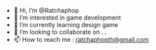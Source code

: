 - 👋 Hi, I’m @Ratchaphop
- 👀 I’m interested in game development
- 🌱 I’m currently learning design game
- 💞️ I’m looking to collaborate on ...
- 📫 How to reach me : ratchaphopth@gmail.com

<!---
Ratchaphop/Ratchaphop is a ✨ special ✨ repository because its `README.md` (this file) appears on your GitHub profile.
You can click the Preview link to take a look at your changes.
--->
